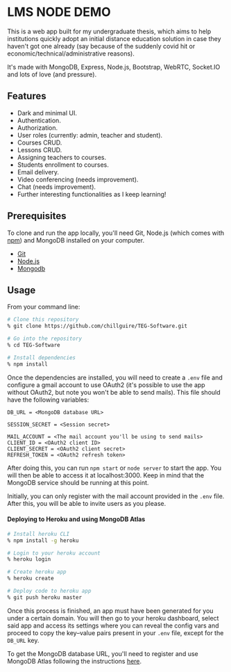 # LMS NODE DEMO

This is a web app built for my undergraduate thesis, which aims to help institutions quickly adopt an initial distance education solution in case they haven't got one already (say because of the suddenly covid hit or economic/technical/administrative reasons).

It's made with MongoDB, Express, Node.js, Bootstrap, WebRTC, Socket.IO and lots of love (and pressure).

## Features

- Dark and minimal UI.
- Authentication.
- Authorization.
- User roles (currently: admin, teacher and student).
- Courses CRUD.
- Lessons CRUD.
- Assigning teachers to courses.
- Students enrollment to courses.
- Email delivery.
- Video conferencing (needs improvement).
- Chat (needs improvement).
- Further interesting functionalities as I keep learning!

## Prerequisites

To clone and run the app locally, you'll need Git, Node.js (which comes with [npm](http://npmjs.com)) and MongoDB installed on your computer.

- [Git](https://git-scm.com)
- [Node.js](https://nodejs.org/en/download/)
- [Mongodb](http://docs.mongodb.org/manual/installation/)

## Usage

From your command line:

```zsh
# Clone this repository
% git clone https://github.com/chillguire/TEG-Software.git

# Go into the repository
% cd TEG-Software

# Install dependencies
% npm install
```
Once the dependencies are installed, you will need to create a `.env` file and configure a gmail account to use OAuth2 (it's possible to use the app without OAuth2, but note you won't be able to send mails). This file should have the following variables:

```
DB_URL = <MongoDB database URL>

SESSION_SECRET = <Session secret>

MAIL_ACCOUNT = <The mail account you'll be using to send mails>
CLIENT_ID = <OAuth2 client ID>
CLIENT_SECRET = <OAuth2 client secret>
REFRESH_TOKEN = <OAuth2 refresh token>
```

After doing this, you can run  `npm start` or `node server` to start the app. You will then be able to access it at localhost:3000. Keep in mind that the MongoDB service should be running at this point.

Initially, you can only register with the mail account provided in the `.env` file. After this, you will be able to invite users as you please.

#### Deploying to Heroku and using MongoDB Atlas

```zsh
# Install heroku CLI
% npm install -g heroku

# Login to your heroku account
% heroku login

# Create heroku app
% heroku create

# Deploy code to heroku app
% git push heroku master
```

Once this process is finished, an app must have been generated for you under a certain domain. You will then go to your heroku dashboard, select said app and access its settings where you can reveal the config vars and proceed to copy the key–value pairs present in your `.env` file, except for the `DB_URL` key.

To get the MongoDB database URL, you'll need to register and use MongoDB Atlas following the instructions [here](https://docs.atlas.mongodb.com/getting-started/).